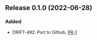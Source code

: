 ## Release 0.1.0 (2022-06-28)

### Added

* DRIFT-492: Port to Github, [PR-1](https://github.com/panda-official/DriftProtocol/pull/1)
